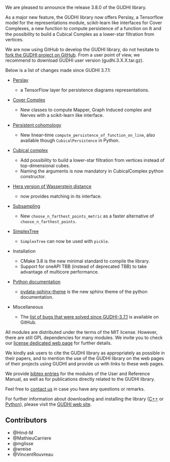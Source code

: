 We are pleased to announce the release 3.8.0 of the GUDHI library.

As a major new feature, the GUDHI library now offers Perslay, a Tensorflow model for the representations module, scikit-learn like interfaces for Cover Complexes, a new function to compute persistence of a function on ℝ and the possibility to build a Cubical Complex as a lower-star filtration from vertices.

We are now using GitHub to develop the GUDHI library, do not hesitate to [fork the GUDHI project on GitHub](https://github.com/GUDHI/gudhi-devel). From a user point of view, we recommend to download GUDHI user version (gudhi.3.X.X.tar.gz).

Below is a list of changes made since GUDHI 3.7.1:

- [Perslay](https://gudhi.inria.fr/python/latest/representations_tflow_itf_ref.html)
     - a TensorFlow layer for persistence diagrams representations.

- [Cover Complex](https://gudhi.inria.fr/python/latest/cover_complex_sklearn_user.html)
     - New classes to compute Mapper, Graph Induced complex and Nerves with a scikit-learn like interface.

- [Persistent cohomology](https://gudhi.inria.fr/doc/latest/group__persistent__cohomology.html)
     - New linear-time `compute_persistence_of_function_on_line`, also available though `CubicalPersistence` in Python.

- [Cubical complex](https://gudhi.inria.fr/doc/latest/group__cubical__complex.html)
     - Add possibility to build a lower-star filtration from vertices instead of top-dimensional cubes.
     - Naming the arguments is now mandatory in CubicalComplex python constructor.

- [Hera version of Wasserstein distance](https://gudhi.inria.fr/python/latest/wasserstein_distance_user.html#hera)
     - now provides matching in its interface.

- [Subsampling](https://gudhi.inria.fr/doc/latest/group__subsampling.html)
     - New `choose_n_farthest_points_metric` as a faster alternative of `choose_n_farthest_points`.

- [SimplexTree](https://gudhi.inria.fr/python/latest/simplex_tree_ref.html)
     - `SimplexTree` can now be used with `pickle`.

- Installation
     - CMake 3.8 is the new minimal standard to compile the library.
     - Support for oneAPI TBB (instead of deprecated TBB) to take advantage of multicore performance.

- [Python documentation](https://gudhi.inria.fr/python/latest/installation.html)
     - [pydata-sphinx-theme](https://pydata-sphinx-theme.readthedocs.io/en/stable/) is the new sphinx theme of the python documentation.

- Miscellaneous
     - The [list of bugs that were solved since GUDHI-3.7.1](https://github.com/GUDHI/gudhi-devel/issues?q=label%3A3.8.0+is%3Aclosed) is available on GitHub.

All modules are distributed under the terms of the MIT license.
However, there are still GPL dependencies for many modules. We invite you to check our [license dedicated web page](https://gudhi.inria.fr/licensing/) for further details.

We kindly ask users to cite the GUDHI library as appropriately as possible in their papers, and to mention the use of the GUDHI library on the web pages of their projects using GUDHI and provide us with links to these web pages.

We provide [bibtex entries](https://gudhi.inria.fr/doc/latest/_citation.html) for the modules of the User and Reference Manual, as well as for publications directly related to the GUDHI library. 

Feel free to [contact us](https://gudhi.inria.fr/contact/) in case you have any questions or remarks.

For further information about downloading and installing the library ([C++](https://gudhi.inria.fr/doc/latest/installation.html) or [Python](https://gudhi.inria.fr/python/latest/installation.html)), please visit the [GUDHI web site](https://gudhi.inria.fr/).

## Contributors

- @Hind-M
- @MathieuCarriere
- @mglisse
- @wreise
- @VincentRouvreau
